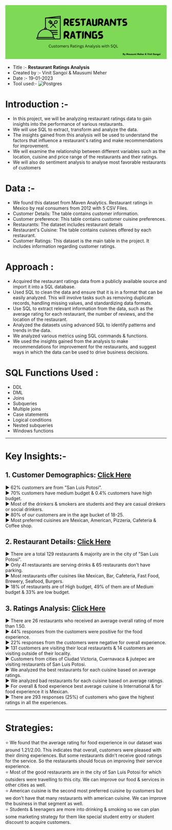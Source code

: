 ![Welcome to my Github Profile](https://github.com/vinitsangoi/Restaurant-Ratings-Analysis/blob/main/Restaurantanalysisbg.png)

* Title :-        **Restaurant Ratings Analysis**
* Created by :-   Vinit Sangoi & Mausumi Meher
* Date :-         19-01-2023
* Tool used:-     ![Postgres](https://img.shields.io/badge/postgres-%23316192.svg?style=flat&logo=postgresql&logoColor=white) 

# Introduction :- 
* In this project, we will be analyzing restaurant ratings data to gain insights into the performance of various restaurants.
* We will use SQL to extract, transform and analyze the data.
* The insights gained from this analysis will be used to understand the factors that influence a restaurant's rating and make recommendations for improvement.
* We will examine the relationship between different variables such as the location, cuisine and price range of the restaurants and their ratings.
* We will also do sentiment analysis to analyse most favorable restaurants of customers

# Data :- 
* We found this dataset from Maven Analytics. Restaurant ratings in Mexico by real consumers from 2012 with 5 CSV Files.
* Customer Details: The table contains customer information.
* Customer preference: This table contains customer cuisine preferences.
* Restaurants: The dataset includes restaurant details
* Restaurant's Cuisine: The table contains cuisines offered by each restaurant.
* Customer Ratings: This dataset is the main table in the project. It includes information regarding customer ratings.

# Approach :
* Acquired the restaurant ratings data from a publicly available source and import it into a SQL database.
* Used SQL to clean the data and ensure that it is in a format that can be easily analyzed. This will involve tasks such as removing duplicate records, handling missing values, and standardizing data formats.
* Use SQL to extract relevant information from the data, such as the average rating for each restaurant, the number of reviews, and the location of the restaurant.
* Analyzed the datasets using advanced SQL to identify patterns and trends in the data.
* We analyzed various metrics using SQL commands & functions.
* We used the insights gained from the analysis to make recommendations for improvement for the restaurants, and suggest ways in which the data can be used to drive business decisions.

# SQL Functions Used :
* DDL
* DML
* Joins
* Subqueries
* Multiple joins
* Case statements
* Logical conditions
* Nested subqueries
* Windows functions

-------
# Key Insights:-
## 1. Customer Demographics: [Click Here](https://github.com/vinitsangoi/Restaurant-Ratings-Analysis/blob/main/customer_demographics.sql)
► 62% customers are from "San Luis Potosi".<br>
► 70% customers have medium budget & 0.4% customers have high budget.<br>
► Most of the drinkers & smokers are students and they are casual drinkers or social drinkers.<br>
► 80% of our customers are in the age bucket of 18-25.<br>
► Most preferred cuisines are Mexican, American, Pizzeria, Cafeteria & Coffee shop.

## 2. Restaurant Details: [Click Here](https://github.com/vinitsangoi/Restaurant-Ratings-Analysis/blob/main/Restaurant_Details.sql)
► There are a total 129 restaurants & majority are in the city of "San Luis Potosi".<br>
► Only 41 restaurants are serving drinks & 65 restaurants don't have parking.<br>
► Most restaurants offer cuisines like Mexican, Bar, Cafeteria, Fast Food, Brewery, Seafood, Burgers.<br>
► 18% of restaurants are of High budget, 49% of them are of Medium budget & 33% are low budget.

## 3. Ratings Analysis: [Click Here](https://github.com/vinitsangoi/Restaurant-Ratings-Analysis/blob/main/Ratings_Analysis.sql)
► There are 26 restaurants who received an average overall rating of more than 1.50.<br>
► 44% responses from the customers were positive for the food experience.<br>
► 22% responses from the customers were negative for overall experience.<br>
► 131 customers are visiting their local restaurants & 14 customers are visiting outside of their locality.<br>
► Customers from cities of Ciudad Victoria, Cuernavaca & jiutepec are visiting restaurants of San Luis Potosi.<br>
► We analyzed the best restaurants for each cuisine based on average ratings.<br>
► We analyzed bad restaurants for each cuisine based on average ratings.<br>
► For overall & food experience best average cuisine is International & for food experience it is Mexican.<br>
► There are 293 responses (25%) of customers who gave the highest ratings in all the experiences.

------
# Strategies:
⭐ We found that the average rating for food experience in our dataset was around 1.21/2.00. This indicates that overall, customers were pleased with their dining experiences. But some restaurants didn't receive good ratings for the service. So the restaurants should focus on improving their service experience.<br>
⭐ Most of the good restaurants are in the city of San Luis Potosi for which outsiders were travelling to this city. We can improve our food & services in other cities as well.<br>
⭐ American cuisine is the second most preferred cuisine by customers but we don't have that many restaurants with american cuisine. We can improve the business in that segment as well.<br>
⭐ Students & teenagers are more into drinking & smoking so we can plan some marketing strategy for them like special student entry or student discount to acquire customers.


